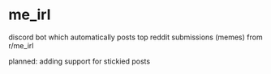 # me_irl
discord bot which automatically posts top reddit submissions (memes) from r/me_irl

planned: adding support for stickied posts
